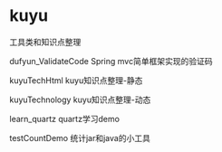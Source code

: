 # kuyu
工具类和知识点整理

dufyun_ValidateCode	 Spring mvc简单框架实现的验证码

kuyuTechHtml	kuyu知识点整理-静态

kuyuTechnology	kuyu知识点整理-动态

learn_quartz   quartz学习demo	

testCountDemo	统计jar和java的小工具
